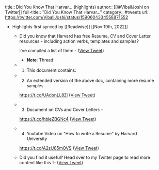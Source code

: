 title:: Did You Know That Harvar... (highlights)
author:: [[@VibaliJoshi on Twitter]]
full-title:: "Did You Know That Harvar..."
category:: #tweets
url:: https://twitter.com/VibaliJoshi/status/1590604334558871552

- Highlights first synced by [[Readwise]] [[Nov 19th, 2022]]
	- Did you know that Harvard has free Resume, CV and Cover Letter resources - including action verbs, templates and samples?
	  
	  I've compiled a list of them - ([View Tweet](https://twitter.com/VibaliJoshi/status/1590604334558871552))
		- **Note**: Thread
	- 1. This document contains:
	- 2. An extended version of the above doc, containing more resume samples -
	  
	  https://t.co/UAdonLL8Zi ([View Tweet](https://twitter.com/VibaliJoshi/status/1590604339646648320))
	- 3. Document on CVs and Cover Letters -
	  
	  https://t.co/hbieZBGNc4 ([View Tweet](https://twitter.com/VibaliJoshi/status/1590604342171607041))
	- 4. Youtube Video on "How to write a Resume" by Harvard University
	  
	  https://t.co/A2zU85mOVS ([View Tweet](https://twitter.com/VibaliJoshi/status/1590604344709115904))
	- Did you find it useful? Head over to my Twitter page to read more content like this ✨ ([View Tweet](https://twitter.com/VibaliJoshi/status/1590691998159474688))